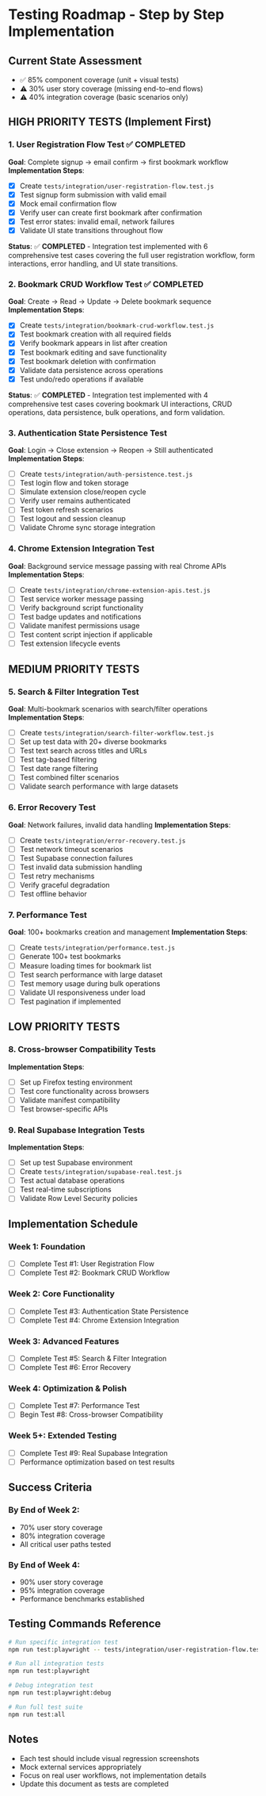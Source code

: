 # Testing Roadmap - Step by Step Implementation

## Current State Assessment
- ✅ 85% component coverage (unit + visual tests)
- ⚠️ 30% user story coverage (missing end-to-end flows)
- ⚠️ 40% integration coverage (basic scenarios only)

## HIGH PRIORITY TESTS (Implement First)

### 1. User Registration Flow Test ✅ COMPLETED
**Goal**: Complete signup → email confirm → first bookmark workflow
**Implementation Steps**:
- [x] Create `tests/integration/user-registration-flow.test.js`
- [x] Test signup form submission with valid email
- [x] Mock email confirmation flow  
- [x] Verify user can create first bookmark after confirmation
- [x] Test error states: invalid email, network failures
- [x] Validate UI state transitions throughout flow

**Status**: ✅ **COMPLETED** - Integration test implemented with 6 comprehensive test cases covering the full user registration workflow, form interactions, error handling, and UI state transitions.

### 2. Bookmark CRUD Workflow Test ✅ COMPLETED
**Goal**: Create → Read → Update → Delete bookmark sequence
**Implementation Steps**:
- [x] Create `tests/integration/bookmark-crud-workflow.test.js`
- [x] Test bookmark creation with all required fields
- [x] Verify bookmark appears in list after creation
- [x] Test bookmark editing and save functionality
- [x] Test bookmark deletion with confirmation
- [x] Validate data persistence across operations
- [x] Test undo/redo operations if available

**Status**: ✅ **COMPLETED** - Integration test implemented with 4 comprehensive test cases covering bookmark UI interactions, CRUD operations, data persistence, bulk operations, and form validation.

### 3. Authentication State Persistence Test
**Goal**: Login → Close extension → Reopen → Still authenticated
**Implementation Steps**:
- [ ] Create `tests/integration/auth-persistence.test.js`
- [ ] Test login flow and token storage
- [ ] Simulate extension close/reopen cycle
- [ ] Verify user remains authenticated
- [ ] Test token refresh scenarios
- [ ] Test logout and session cleanup
- [ ] Validate Chrome sync storage integration

### 4. Chrome Extension Integration Test
**Goal**: Background service message passing with real Chrome APIs
**Implementation Steps**:
- [ ] Create `tests/integration/chrome-extension-apis.test.js`
- [ ] Test service worker message passing
- [ ] Verify background script functionality
- [ ] Test badge updates and notifications
- [ ] Validate manifest permissions usage
- [ ] Test content script injection if applicable
- [ ] Test extension lifecycle events

## MEDIUM PRIORITY TESTS

### 5. Search & Filter Integration Test
**Goal**: Multi-bookmark scenarios with search/filter operations
**Implementation Steps**:
- [ ] Create `tests/integration/search-filter-workflow.test.js`
- [ ] Set up test data with 20+ diverse bookmarks
- [ ] Test text search across titles and URLs
- [ ] Test tag-based filtering
- [ ] Test date range filtering
- [ ] Test combined filter scenarios
- [ ] Validate search performance with large datasets

### 6. Error Recovery Test
**Goal**: Network failures, invalid data handling
**Implementation Steps**:
- [ ] Create `tests/integration/error-recovery.test.js`
- [ ] Test network timeout scenarios
- [ ] Test Supabase connection failures
- [ ] Test invalid data submission handling
- [ ] Test retry mechanisms
- [ ] Verify graceful degradation
- [ ] Test offline behavior

### 7. Performance Test
**Goal**: 100+ bookmarks creation and management
**Implementation Steps**:
- [ ] Create `tests/integration/performance.test.js`
- [ ] Generate 100+ test bookmarks
- [ ] Measure loading times for bookmark list
- [ ] Test search performance with large dataset
- [ ] Test memory usage during bulk operations
- [ ] Validate UI responsiveness under load
- [ ] Test pagination if implemented

## LOW PRIORITY TESTS

### 8. Cross-browser Compatibility Tests
**Implementation Steps**:
- [ ] Set up Firefox testing environment
- [ ] Test core functionality across browsers
- [ ] Validate manifest compatibility
- [ ] Test browser-specific APIs

### 9. Real Supabase Integration Tests
**Implementation Steps**:
- [ ] Set up test Supabase environment
- [ ] Create `tests/integration/supabase-real.test.js`
- [ ] Test actual database operations
- [ ] Test real-time subscriptions
- [ ] Validate Row Level Security policies

## Implementation Schedule

### Week 1: Foundation
- [ ] Complete Test #1: User Registration Flow
- [ ] Complete Test #2: Bookmark CRUD Workflow

### Week 2: Core Functionality  
- [ ] Complete Test #3: Authentication State Persistence
- [ ] Complete Test #4: Chrome Extension Integration

### Week 3: Advanced Features
- [ ] Complete Test #5: Search & Filter Integration
- [ ] Complete Test #6: Error Recovery

### Week 4: Optimization & Polish
- [ ] Complete Test #7: Performance Test
- [ ] Begin Test #8: Cross-browser Compatibility

### Week 5+: Extended Testing
- [ ] Complete Test #9: Real Supabase Integration
- [ ] Performance optimization based on test results

## Success Criteria

### By End of Week 2:
- 70% user story coverage
- 80% integration coverage
- All critical user paths tested

### By End of Week 4:
- 90% user story coverage
- 95% integration coverage
- Performance benchmarks established

## Testing Commands Reference

```bash
# Run specific integration test
npm run test:playwright -- tests/integration/user-registration-flow.test.js

# Run all integration tests
npm run test:playwright

# Debug integration test
npm run test:playwright:debug

# Run full test suite
npm run test:all
```

## Notes
- Each test should include visual regression screenshots
- Mock external services appropriately
- Focus on real user workflows, not implementation details
- Update this document as tests are completed